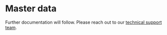 # Master data

Further documentation will follow. Please reach out to our [technical support team](mailto:technicalsupport@loyjoy.com).
